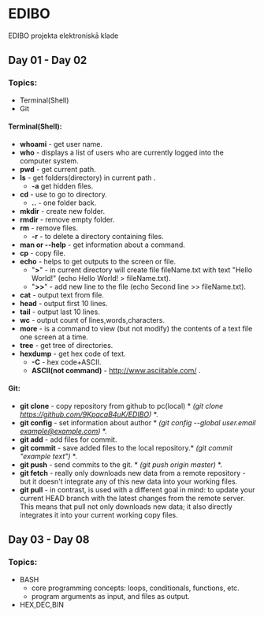 # EDIBO
EDIBO projekta elektroniskā klade
## Day 01 - Day 02
### Topics:
- Terminal(Shell)
- Git
#### Terminal(Shell):
- **whoami** - get user name.
- **who** - displays a list of users who are currently logged into the computer system. 
- **pwd** - get current path.
- **ls** - get folders(directory) in current path .
  - **-a** get hidden files.
- **cd** - use to go to directory.
  - **..** - one folder back.
- **mkdir** - create new folder.
- **rmdir** - remove empty folder.
- **rm** - remove files.
  - **-r** - to delete a directory containing files.
- **man or --help** - get information about a command.
- **cp** - copy file.
- **echo** - helps to get outputs to the screen or file.
  - "**>**" - in current directory will create file fileName.txt with text "Hello World!" (echo Hello World! > fileName.txt).
  - "**>>**" - add new line to the file (echo Second line >> fileName.txt).
- **cat** - output text from file.
- **head** - output first 10 lines.
- **tail** - output last 10 lines.
- **wc** - output count of lines,words,characters.
- **more** - is a command to view (but not modify) the contents of a text file one screen at a time.
- **tree** - get tree of directories.
- **hexdump** - get hex code of text.
  - **-C** - hex code+ASCII.
  - **ASCII(not command)** - http://www.asciitable.com/ .
#### Git: 

- **git clone** - copy repository from github to pc(local) * *(git clone https://github.com/9KpacaB4uK/EDIBO)* *.
- **git config** - set information about author * *(git config --global user.email example@example.com)* *.
- **git add** - add files for commit.
- **git commit** - save added files to the local repository.* *(git commit "example text")* *.
- **git push** - send commits to the git. * *(git push origin master)* *.
- **git fetch** - really only downloads new data from a remote repository - but it doesn't integrate any of this new data into your working files.
- **git pull** - in contrast, is used with a different goal in mind: to update your current HEAD branch with the latest changes from the remote server. This means that pull not only downloads new data; it also directly integrates it into your current working copy files.
 ## Day 03 - Day 08
 ### Topics:
 - BASH
   - core programming concepts: loops, conditionals, functions, etc.
   - program arguments as input, and files as output.
 - HEX,DEC,BIN

   
